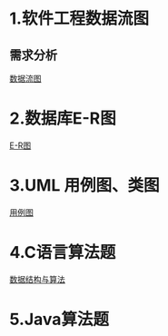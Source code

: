 # 1.软件工程数据流图

## 需求分析

[数据流图](./6.4软件过程模型.md/#2.需求分析)



# 2.数据库E-R图

[E-R图](./5.数据库基础.md/#E-R图（实体联系图）)



# 3.UML 用例图、类图

[用例图](./6.2UML.md/#用例图)



# 4.C语言算法题

[数据结构与算法](./7.数据结构与算法.md)

# 5.Java算法题

